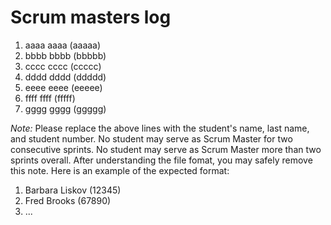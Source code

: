 # Scrum masters log
1. aaaa aaaa (aaaaa)
2. bbbb bbbb (bbbbb)
3. cccc cccc (ccccc)
4. dddd dddd (ddddd)
5. eeee eeee (eeeee)
6. ffff ffff (fffff)
7. gggg gggg (ggggg)

*Note:* Please replace the above lines with the student's name, last name, and student number. No student may serve as Scrum Master for two consecutive sprints. No student may serve as Scrum Master more than two sprints overall. After understanding the file fomat, you may safely remove this note. Here is an example of the expected format:

1. Barbara Liskov (12345)
2. Fred Brooks (67890)
3. ...
